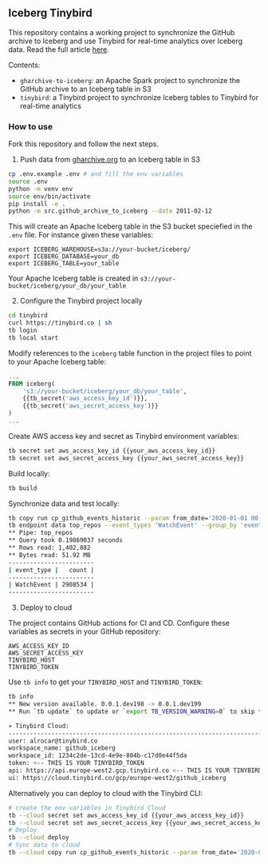 ## Iceberg Tinybird

This repository contains a working project to synchronize the GitHub archive to Iceberg and use Tinybird for real-time analytics over Iceberg data. Read the full article [here](https://tinybird.co/blog-posts/real-time-analytics-on-apache-iceberg-with-tinybird).

Contents:
- `gharchive-to-iceberg`: an Apache Spark project to synchronize the GitHub archive to an Iceberg table in S3
- `tinybird`: a Tinybird project to synchronize Iceberg tables to Tinybird for real-time analytics

### How to use

Fork this repository and follow the next steps.

1. Push data from [gharchive.org](https://www.gharchive.org/) to an Iceberg table in S3

```sh
cp .env.example .env # and fill the env variables
source .env
python -m venv env
source env/bin/activate
pip install -e .
python -m src.github_archive_to_iceberg --date 2011-02-12
```

This will create an Apache Iceberg table in the S3 bucket speciefied in the `.env` file. For instance given these variables:

```
export ICEBERG_WAREHOUSE=s3a://your-bucket/iceberg/
export ICEBERG_DATABASE=your_db
export ICEBERG_TABLE=your_table
```

Your Apache Iceberg table is created in `s3://your-bucket/iceberg/your_db/your_table`

2. Configure the Tinybird project locally

```sh
cd tinybird
curl https://tinybird.co | sh
tb login
tb local start
```

Modify references to the `iceberg` table function in the project files to point to your Apache Iceberg table:

```sql
... 
FROM iceberg(
    's3://your-bucket/iceberg/your_db/your_table',
    {{tb_secret('aws_access_key_id')}},
    {{tb_secret('aws_secret_access_key')}}
)
...
```

Create AWS access key and secret as Tinybird environment variables:

```sh
tb secret set aws_access_key_id {{your_aws_access_key_id}}
tb secret set aws_secret_access_key {{your_aws_secret_access_key}}
```

Build locally:

```sh
tb build
```

Synchronize data and test locally:

```sh
tb copy run cp_github_events_historic --param from_date='2020-01-01 00:00:00' to_date='2025-05-15 00:00:00' --wait
tb endpoint data top_repos --event_types 'WatchEvent' --group_by 'event_type'
** Pipe: top_repos
** Query took 0.19869037 seconds
** Rows read: 1,402,882
** Bytes read: 51.92 MB
------------------------
| event_type |   count |
------------------------
| WatchEvent | 2908534 |
------------------------
```


3. Deploy to cloud

The project contains GitHub actions for CI and CD. Configure these variables as secrets in your GitHub repository:

```
AWS_ACCESS_KEY_ID
AWS_SECRET_ACCESS_KEY
TINYBIRD_HOST
TINYBIRD_TOKEN
```

Use `tb info` to get your `TINYBIRD_HOST` and `TINYBIRD_TOKEN`:

```sh
tb info
** New version available. 0.0.1.dev198 -> 0.0.1.dev199
** Run `tb update` to update or `export TB_VERSION_WARNING=0` to skip the check.

» Tinybird Cloud:
----------------------------------------------------------------------------------------------------------------------------------------
user: alrocar@tinybird.co
workspace_name: github_iceberg
workspace_id: 1234c2de-13cd-4e9e-804b-c17d0e44f5da
token: <-- THIS IS YOUR TINYBIRD_TOKEN
api: https://api.europe-west2.gcp.tinybird.co <-- THIS IS YOUR TINYBIRD_HOST
ui: https://cloud.tinybird.co/gcp/europe-west2/github_iceberg
```

Alternatively you can deploy to cloud with the Tinybird CLI:

```sh
# create the env variables in Tinybird Cloud
tb --cloud secret set aws_access_key_id {{your_aws_access_key_id}}
tb --cloud secret set aws_secret_access_key {{your_aws_secret_access_key}}
# Deploy
tb --cloud deploy
# Sync data to cloud
tb --cloud copy run cp_github_events_historic --param from_date='2020-01-01 00:00:00' to_date='2025-05-15 00:00:00' --wait
```
